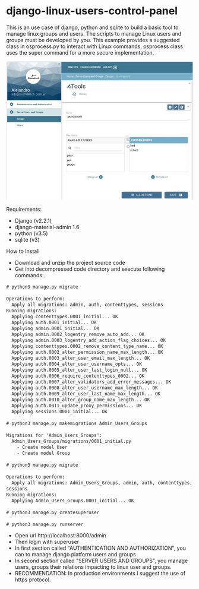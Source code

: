
# django-linux-users-control-panel 

This is an use case of django, python and sqlite to build a basic tool to manage linux groups and users.
The scripts to manage Linux users and groups must be developed by you. This example provides a suggested class in osprocess.py to interact with Linux commands, osprocess class uses the super command for a more secure implementation.

![Screenshot](dlucp.png)

Requirements:
 * Django (v2.2.1)
 * django-material-admin 1.6
 * python (v3.5)
 * sqlite (v3)

How to Install

 * Download and unzip the project source code
 * Get into decompressed code directory and execute following commands:
```
# python3 manage.py migrate

Operations to perform:
  Apply all migrations: admin, auth, contenttypes, sessions
Running migrations:
  Applying contenttypes.0001_initial... OK
  Applying auth.0001_initial... OK
  Applying admin.0001_initial... OK
  Applying admin.0002_logentry_remove_auto_add... OK
  Applying admin.0003_logentry_add_action_flag_choices... OK
  Applying contenttypes.0002_remove_content_type_name... OK
  Applying auth.0002_alter_permission_name_max_length... OK
  Applying auth.0003_alter_user_email_max_length... OK
  Applying auth.0004_alter_user_username_opts... OK
  Applying auth.0005_alter_user_last_login_null... OK
  Applying auth.0006_require_contenttypes_0002... OK
  Applying auth.0007_alter_validators_add_error_messages... OK
  Applying auth.0008_alter_user_username_max_length... OK
  Applying auth.0009_alter_user_last_name_max_length... OK
  Applying auth.0010_alter_group_name_max_length... OK
  Applying auth.0011_update_proxy_permissions... OK
  Applying sessions.0001_initial... OK

# python3 manage.py makemigrations Admin_Users_Groups

Migrations for 'Admin_Users_Groups':
  Admin_Users_Groups/migrations/0001_initial.py
    - Create model User
    - Create model Group

# python3 manage.py migrate

Operations to perform:
  Apply all migrations: Admin_Users_Groups, admin, auth, contenttypes, sessions
Running migrations:
  Applying Admin_Users_Groups.0001_initial... OK

# python3 manage.py createsuperuser

# python3 manage.py runserver
```
 * Open url http://localhost:8000/admin
 * Then login with superuser
 * In first section called "AUTHENTICATION AND AUTHORIZATION", you can to manage django platform users and groups 
 * In second section called "SERVER USERS AND GROUPS", you manage users, groups their relations impacting to linux user and groups.
 * RECOMMENDATION: In production environments I suggest the use of https protocol.
